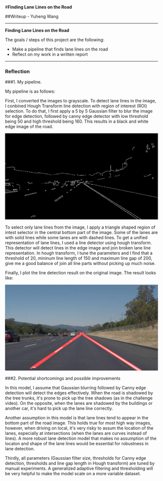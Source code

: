 #**Finding Lane Lines on the Road** 

##Writeup - Yuheng Wang


---

**Finding Lane Lines on the Road**

The goals / steps of this project are the following:

* Make a pipeline that finds lane lines on the road
* Reflect on my work in a written report


[//]: # (Image References)

[image1]: ./test_result/solidWhiteRight_edges "Edges"


[//]: # (Image References)

[image2]: ./test_result/solidWhiteRight_line_edges "ColorLines"


---

### Reflection

###1. My pipeline. 

My pipeline is as follows:

First, I converted the images to grayscale. To detect lane lines in the image, I conbined Hough Transform line detection with region of interest (ROI) selection. To do that, I first apply a 5 by 5 Gaussian filter to blur the image for edge detection, followed by canny edge detector with low threshold being 50 and high threshold being 160. This results in a black and white edge image of the road.

![alt text][image1]

To select only lane lines from the image, I apply a triangle shaped region of intest selector in the central bottom part of the image. Some of the lanes are with solid lines while some lanes are with dashed lines. To get a unified representation of lane lines, I used a line detector using hough transform. This detector will detect lines in the edge image and join broken lane line representation. In hough transform, I tune the parameters and I find that a threshold of 20, mininum line length of 150 and maximum line gap of 200, give me a good balance of join all line parts without picking up much noise.

Finally, I plot the line detection result on the original image. The result looks like:
 
![alt text][image2]



###2. Potential shortcomings and possible improvements

In this model, I assume that Gaussian blurring followed by Canny edge detection will detect the edges effectively. When the road is shadowed by the tree trunks, it's prone to pick up the tree shadows (as in the challenge video). On the opposite, when the lanes are shadowed by the buildings or another car, it's hard to pick up the lane line correctly.

Another assumption in this model is that lane lines tend to appear in the bottom part of the road image. This holds true for most high way images, however, when driving on local, it's very risky to assum the location of the lanes, especially at intersections (when the lanes are curves instead of lines). A more robust lane detection model that makes no assumption of the locaton and shape of the lane lines would be essential for robustness in lane detection.

Thirdly, all parameters (Gaussian filter size, thresholds for Canny edge detection, thresholds and line gap length in Hough transform) are tuned by manual experiments. A generalized adaptive filtering and thresholding will be very helpful to make the model scale on a more variable dataset.


